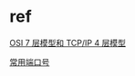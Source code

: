 # ref

[OSI 7 层模型和 TCP/IP 4 层模型](https://zhuanlan.zhihu.com/p/32059190)

[常用端口号](https://blog.csdn.net/LSG_Down/article/details/78488836ƒ)
